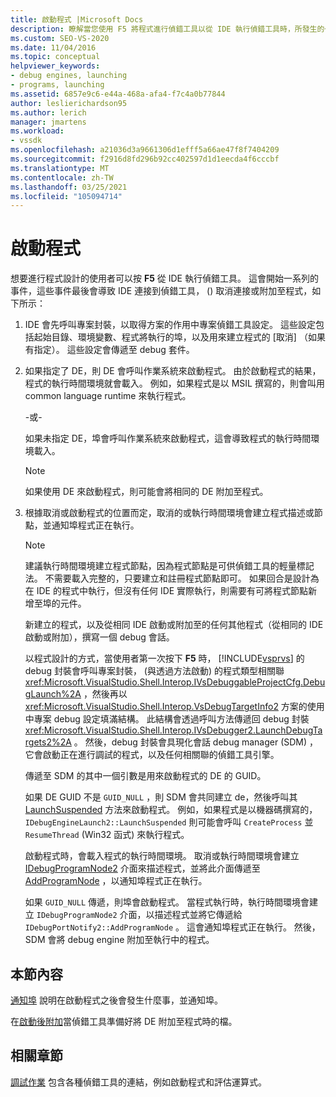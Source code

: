 ```yaml
---
title: 啟動程式 |Microsoft Docs
description: 瞭解當您使用 F5 將程式進行偵錯工具以從 IDE 執行偵錯工具時，所發生的一系列事件。
ms.custom: SEO-VS-2020
ms.date: 11/04/2016
ms.topic: conceptual
helpviewer_keywords:
- debug engines, launching
- programs, launching
ms.assetid: 6857e9c6-e44a-468a-afa4-f7c4a0b77844
author: leslierichardson95
ms.author: lerich
manager: jmartens
ms.workload:
- vssdk
ms.openlocfilehash: a21036d3a9661306d1efff5a66ae47f8f7404209
ms.sourcegitcommit: f2916d8fd296b92cc402597d1d1eecda4f6cccbf
ms.translationtype: MT
ms.contentlocale: zh-TW
ms.lasthandoff: 03/25/2021
ms.locfileid: "105094714"
---
```

# <a name="launch-a-program"></a>啟動程式
想要進行程式設計的使用者可以按 **F5** 從 IDE 執行偵錯工具。 這會開始一系列的事件，這些事件最後會導致 IDE 連接到偵錯工具， () 取消連接或附加至程式，如下所示：

1. IDE 會先呼叫專案封裝，以取得方案的作用中專案偵錯工具設定。 這些設定包括起始目錄、環境變數、程式將執行的埠，以及用來建立程式的 [取消] （如果有指定）。 這些設定會傳遞至 debug 套件。

2. 如果指定了 DE，則 DE 會呼叫作業系統來啟動程式。 由於啟動程式的結果，程式的執行時間環境就會載入。 例如，如果程式是以 MSIL 撰寫的，則會叫用 common language runtime 來執行程式。

    -或-

    如果未指定 DE，埠會呼叫作業系統來啟動程式，這會導致程式的執行時間環境載入。

   > [!NOTE]
   > 如果使用 DE 來啟動程式，則可能會將相同的 DE 附加至程式。

3. 根據取消或啟動程式的位置而定，取消的或執行時間環境會建立程式描述或節點，並通知埠程式正在執行。

   > [!NOTE]
   > 建議執行時間環境建立程式節點，因為程式節點是可供偵錯工具的輕量標記法。 不需要載入完整的，只要建立和註冊程式節點即可。 如果回合是設計為在 IDE 的程式中執行，但沒有任何 IDE 實際執行，則需要有可將程式節點新增至埠的元件。

   新建立的程式，以及從相同 IDE 啟動或附加至的任何其他程式（從相同的 IDE 啟動或附加），撰寫一個 debug 會話。

   以程式設計的方式，當使用者第一次按下 **F5** 時， [!INCLUDE[vsprvs](../../code-quality/includes/vsprvs_md.md)] 的 debug 封裝會呼叫專案封裝， (與透過方法啟動) 的程式類型相關聯 <xref:Microsoft.VisualStudio.Shell.Interop.IVsDebuggableProjectCfg.DebugLaunch%2A> ，然後再以 <xref:Microsoft.VisualStudio.Shell.Interop.VsDebugTargetInfo2> 方案的使用中專案 debug 設定填滿結構。 此結構會透過呼叫方法傳遞回 debug 封裝 <xref:Microsoft.VisualStudio.Shell.Interop.IVsDebugger2.LaunchDebugTargets2%2A> 。 然後，debug 封裝會具現化會話 debug manager (SDM) ，它會啟動正在進行調試的程式，以及任何相關聯的偵錯工具引擎。

   傳遞至 SDM 的其中一個引數是用來啟動程式的 DE 的 GUID。

   如果 DE GUID 不是 `GUID_NULL` ，則 SDM 會共同建立 de，然後呼叫其 [LaunchSuspended](../../extensibility/debugger/reference/idebugenginelaunch2-launchsuspended.md) 方法來啟動程式。 例如，如果程式是以機器碼撰寫的， `IDebugEngineLaunch2::LaunchSuspended` 則可能會呼叫 `CreateProcess` 並 `ResumeThread` (Win32 函式) 來執行程式。

   啟動程式時，會載入程式的執行時間環境。 取消或執行時間環境會建立 [IDebugProgramNode2](../../extensibility/debugger/reference/idebugprogramnode2.md) 介面來描述程式，並將此介面傳遞至 [AddProgramNode](../../extensibility/debugger/reference/idebugportnotify2-addprogramnode.md) ，以通知埠程式正在執行。

   如果 `GUID_NULL` 傳遞，則埠會啟動程式。 當程式執行時，執行時間環境會建立 `IDebugProgramNode2` 介面，以描述程式並將它傳遞給 `IDebugPortNotify2::AddProgramNode` 。 這會通知埠程式正在執行。 然後，SDM 會將 debug engine 附加至執行中的程式。

## <a name="in-this-section"></a>本節內容
 [通知埠](../../extensibility/debugger/notifying-the-port.md) 說明在啟動程式之後會發生什麼事，並通知埠。

 在[啟動後附加](../../extensibility/debugger/attaching-after-a-launch.md)當偵錯工具準備好將 DE 附加至程式時的檔。

## <a name="related-sections"></a>相關章節
 [調試作業](../../extensibility/debugger/debugging-tasks.md) 包含各種偵錯工具的連結，例如啟動程式和評估運算式。
